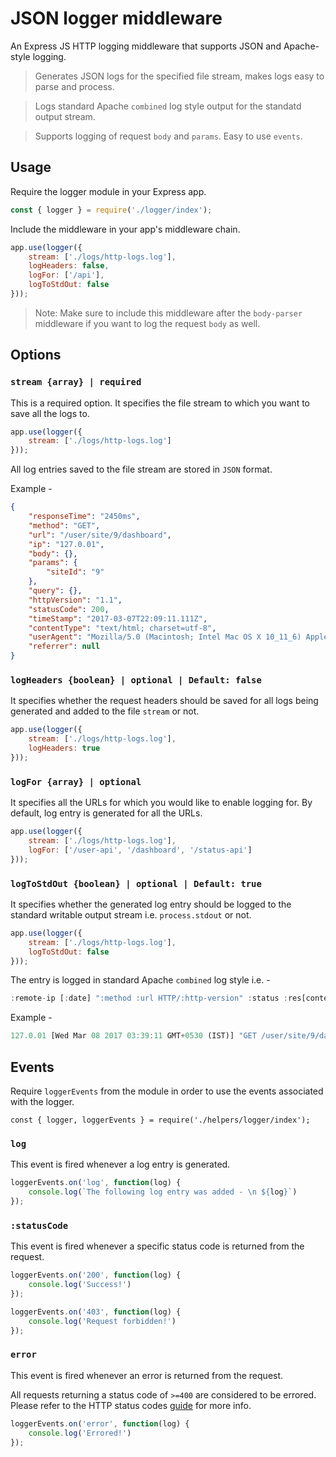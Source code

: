 # JSON logger middleware

An Express JS HTTP logging middleware that supports JSON and Apache-style logging.
> Generates JSON logs for the specified file stream, makes logs easy to parse and process. 

> Logs standard Apache ``combined`` log style output for the standatd output stream. 

> Supports logging of request ``body`` and ``params``. Easy to use ``events``.

## Usage

Require the logger module in your Express app.

```javascript
const { logger } = require('./logger/index');
```

Include the middleware in your app's middleware chain.

```javascript
app.use(logger({
	stream: ['./logs/http-logs.log'],
	logHeaders: false,
	logFor: ['/api'],
	logToStdOut: false
}));
```

> Note: Make sure to include this middleware after the ``body-parser`` middleware if you want to log the request ``body`` as well.

## Options

### ``stream {array} | required``
This is a required option. It specifies the file stream to which you want to save all the logs to.

```javascript
app.use(logger({
	stream: ['./logs/http-logs.log']
}));
```

All log entries saved to the file stream are stored in ``JSON`` format. 

Example - 

```json
{
    "responseTime": "2450ms",
    "method": "GET",
    "url": "/user/site/9/dashboard",
    "ip": "127.0.01",
    "body": {},
    "params": {
        "siteId": "9"
    },
    "query": {},
    "httpVersion": "1.1",
    "statusCode": 200,
    "timeStamp": "2017-03-07T22:09:11.111Z",
    "contentType": "text/html; charset=utf-8",
    "userAgent": "Mozilla/5.0 (Macintosh; Intel Mac OS X 10_11_6) AppleWebKit/537.36 (KHTML, like Gecko) Chrome/56.0.2924.87 Safari/537.36",
    "referrer": null
}
```

### ``logHeaders {boolean} | optional | Default: false``
It specifies whether the request headers should be saved for all logs being generated and added to the file ``stream`` or not.

```javascript
app.use(logger({
	stream: ['./logs/http-logs.log'],
	logHeaders: true
}));
```

### ``logFor {array} | optional``
It specifies all the URLs for which you would like to enable logging for. By default, log entry is generated for all the URLs.

```javascript
app.use(logger({
	stream: ['./logs/http-logs.log'],
	logFor: ['/user-api', '/dashboard', '/status-api']
}));
```

### ``logToStdOut {boolean} | optional | Default: true``
It specifies whether the generated log entry should be logged to the standard writable output stream i.e. ``process.stdout`` or not.

```javascript
app.use(logger({
	stream: ['./logs/http-logs.log'],
	logToStdOut: false
}));
```

The entry is logged in standard Apache ``combined`` log style i.e. - 

```javascript
:remote-ip [:date] ":method :url HTTP/:http-version" :status :res[content-length] ":referrer" ":user-agent"
```

Example - 

```javascript
127.0.01 [Wed Mar 08 2017 03:39:11 GMT+0530 (IST)] "GET /user/site/9/dashboard HTTP1.1" 200 - - "Mozilla/5.0 (Macintosh; Intel Mac OS X 10_11_6) AppleWebKit/537.36 (KHTML, like Gecko) Chrome/56.0.2924.87 Safari/537.36"
```

## Events

Require ``loggerEvents`` from the module in order to use the events associated with the logger.

```javscript
const { logger, loggerEvents } = require('./helpers/logger/index');
```

### ``log``

This event is fired whenever a log entry is generated.

```javascript
loggerEvents.on('log', function(log) {
	console.log(`The following log entry was added - \n ${log}`)
});
```

### ``:statusCode``

This event is fired whenever a specific status code is returned from the request.

```javascript
loggerEvents.on('200', function(log) {
	console.log('Success!')
});
```

```javascript
loggerEvents.on('403', function(log) {
	console.log('Request forbidden!')
});
```

### ``error``

This event is fired whenever an error is returned from the request. 

All requests returning a status code of ``>=400`` are considered to be errored. Please refer to the HTTP status codes [guide](http://www.restapitutorial.com/httpstatuscodes.html) for more info.

```javascript
loggerEvents.on('error', function(log) {
	console.log('Errored!')
});
```


















